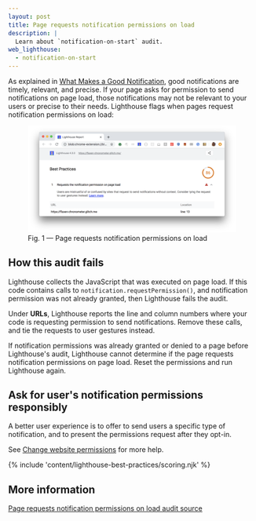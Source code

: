 ```yaml
---
layout: post
title: Page requests notification permissions on load
description: |
  Learn about `notification-on-start` audit.
web_lighthouse:
  - notification-on-start
---
```


As explained in
[What Makes a Good Notification](https://developers.google.com/web/fundamentals/push-notifications/),
good notifications are timely, relevant, and precise.
If your page asks for permission to send notifications on page load,
those notifications may not be relevant to your users or precise to their needs.
Lighthouse flags when pages request notification permissions on load:

<figure class="w-figure">
  <img class="w-screenshot w-screenshot--filled" src="notification-on-start.png" alt="Lighthouse audit shows page requests notification permissions on load">
  <figcaption class="w-figcaption">
    Fig. 1 — Page requests notification permissions on load
  </figcaption>
</figure>

## How this audit fails

Lighthouse collects the JavaScript that was executed on page load.
If this code contains calls to `notification.requestPermission()`, 
and notification permission was not already granted,
then Lighthouse fails the audit.

Under **URLs**, Lighthouse reports the line and column numbers
where your code is requesting permission to send notifications.
Remove these calls,
and tie the requests to user gestures instead.

If notification permissions was already granted or denied 
to a page before Lighthouse's audit,
Lighthouse cannot determine
if the page requests notification permissions on page load.
Reset the permissions and run Lighthouse again.

## Ask for user's notification permissions responsibly

A better user experience is to offer to send users a specific type of notification,
and to present the permissions request after they opt-in.

See [Change website permissions](https://support.google.com/chrome/answer/6148059) for more help.

{% include 'content/lighthouse-best-practices/scoring.njk' %}

## More information

[Page requests notification permissions on load audit source](https://github.com/GoogleChrome/lighthouse/blob/master/lighthouse-core/audits/dobetterweb/notification-on-start.js)




